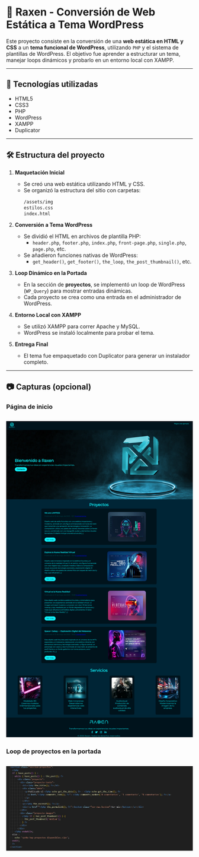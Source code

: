 # 🎨 Raxen - Conversión de Web Estática a Tema WordPress

Este proyecto consiste en la conversión de una **web estática en HTML y CSS** a un **tema funcional de WordPress**, utilizando `PHP` y el sistema de plantillas de WordPress. El objetivo fue aprender a estructurar un tema, manejar loops dinámicos y probarlo en un entorno local con XAMPP.

---

## 🚀 Tecnologías utilizadas

- HTML5
- CSS3
- PHP
- WordPress
- XAMPP
- Duplicator

---

## 🛠️ Estructura del proyecto

1. **Maquetación Inicial**

   - Se creó una web estática utilizando HTML y CSS.
   - Se organizó la estructura del sitio con carpetas:
     ```
     /assets/img
     estilos.css
     index.html
     ```

2. **Conversión a Tema WordPress**

   - Se dividió el HTML en archivos de plantilla PHP:
     - `header.php`, `footer.php`, `index.php`, `front-page.php`, `single.php`, `page.php`, etc.
   - Se añadieron funciones nativas de WordPress:
     - `get_header()`, `get_footer()`, `the_loop`, `the_post_thumbnail()`, etc.

3. **Loop Dinámico en la Portada**

   - En la sección de **proyectos**, se implementó un loop de WordPress (`WP_Query`) para mostrar entradas dinámicas.
   - Cada proyecto se crea como una entrada en el administrador de WordPress.

4. **Entorno Local con XAMPP**

   - Se utilizó XAMPP para correr Apache y MySQL.
   - WordPress se instaló localmente para probar el tema.

5. **Entrega Final**
   - El tema fue empaquetado con Duplicator para generar un instalador completo.

---

## 📷 Capturas (opcional)

### Página de inicio

## ![Inicio de la web](tema_raxen_wordpress/assets/img/Capture-raxen_web.png)

### Loop de proyectos en la portada

## ![Loop dinámico](tema_raxen_wordpress/assets/img/captura_loop_wp.jpg)
